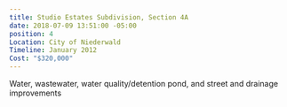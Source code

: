 ```yaml
---
title: Studio Estates Subdivision, Section 4A
date: 2018-07-09 13:51:00 -05:00
position: 4
Location: City of Niederwald
Timeline: January 2012
Cost: "$320,000"
---
```


Water, wastewater, water quality/detention pond, and street and drainage improvements